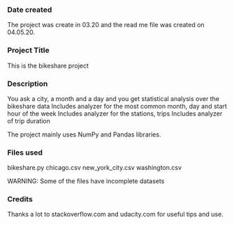 ### Date created
The project was create in 03.20 and the read me file was created on 04.05.20.

### Project Title
This is the bikeshare project

### Description
You ask a city, a month and a day and you get statistical analysis over the bikeshare data
Includes analyzer for the most common month, day and start hour of the week
Includes analyzer for the stations, trips
Includes analyzer of trip duration

The project mainly uses NumPy and Pandas libraries.


### Files used
bikeshare.py
chicago.csv
new_york_city.csv
washington.csv

WARNING: Some of the files have incomplete datasets

### Credits
Thanks a lot to stackoverflow.com and udacity.com for useful tips and use. 
